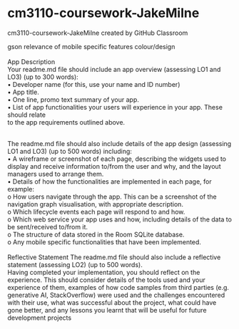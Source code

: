 # cm3110-coursework-JakeMilne
cm3110-coursework-JakeMilne created by GitHub Classroom

gson
relevance of mobile specific features
colour/design
</br></br>
App Description
<br>
Your readme.md file should include an app overview (assessing LO1 and LO3) (up to 300
words):
<br>
• Developer name (for this, use your name and ID number) <br>
• App title. <br>
• One line, promo text summary of your app. <br>
• List of app functionalities your users will experience in your app. These should relate <br>
to the app requirements outlined above. <br>

<br>
The readme.md file should also include details of the app design (assessing LO1 and LO3)
(up to 500 words) including: <br>
• A wireframe or screenshot of each page, describing the widgets used to display and
receive information to/from the user and why, and the layout managers used to
arrange them. <br>
• Details of how the functionalities are implemented in each page, for example: <br>
o How users navigate through the app. This can be a screenshot of the
navigation graph visualisation, with appropriate description. <br>
o Which lifecycle events each page will respond to and how. <br>
o Which web service your app uses and how, including details of the data to be
sent/received to/from it. <br>
o The structure of data stored in the Room SQLite database. <br>
o Any mobile specific functionalities that have been implemented. <br>

<br>
Reflective Statement
The readme.md file should also include a reflective statement (assessing LO2) (up to 500
words).<br>
Having completed your implementation, you should reflect on the experience. This should
consider details of the tools used and your experience of them, examples of how code
samples from third parties (e.g. generative AI, StackOverflow) were used and the challenges
encountered with their use, what was successful about the project, what could have gone
better, and any lessons you learnt that will be useful for future development projects
